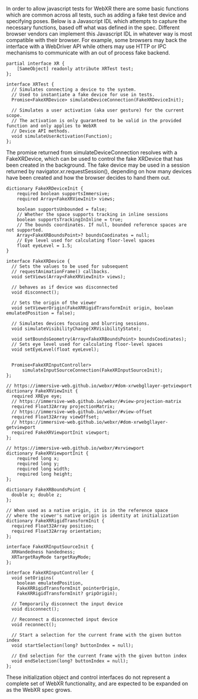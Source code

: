 In order to allow javascript tests for WebXR there are some basic functions which are common across all tests, 
such as adding a fake test device and specifying poses. Below is a Javascript IDL which attempts to capture 
the necessary functions, based off what was defined in the spec. Different browser vendors can implement this
Javascript IDL in whatever way is most compatible with their browser. For example, some browsers may back the
interface with a WebDriver API while others may use HTTP or IPC mechanisms to communicate with an out of process 
fake backend.

```WebIDL
partial interface XR {
    [SameObject] readonly attribute XRTest test;
};

interface XRTest {
  // Simulates connecting a device to the system.
  // Used to instantiate a fake device for use in tests.
  Promise<FakeXRDevice> simulateDeviceConnection(FakeXRDeviceInit);

  // Simulates a user activation (aka user gesture) for the current scope.
  // The activation is only guaranteed to be valid in the provided function and only applies to WebXR
  // Device API methods.
  void simulateUserActivation(Function);
};
```

The promise returned from simulateDeviceConnection resolves with a FakeXRDevice, which can be used 
to control the fake XRDevice that has been created in the background. The fake device may be used in a session returned by 
navigator.xr.requestSession(), depending on how many devices have been created and how the browser decides to hand 
them out.

```WebIDL
dictionary FakeXRDeviceInit {
    required boolean supportsImmersive;
    required Array<FakeXRViewInit> views;

    boolean supportsUnbounded = false;
    // Whether the space supports tracking in inline sessions
    boolean supportsTrackingInInline = true;
    // The bounds coordinates. If null, bounded reference spaces are not supported.
    Array<FakeXRBoundsPoint>? boundsCoodinates = null;
    // Eye level used for calculating floor-level spaces
    float eyeLevel = 1.5;
}

interface FakeXRDevice {
  // Sets the values to be used for subsequent
  // requestAnimationFrame() callbacks.
  void setViews(Array<FakeXRViewInit> views);

  // behaves as if device was disconnected
  void disconnect();

  // Sets the origin of the viewer
  void setViewerOrigin(FakeXRRigidTransformInit origin, boolean emulatedPosition = false);

  // Simulates devices focusing and blurring sessions.
  void simulateVisibilityChange(XRVisibilityState);

  void setBoundsGeometry(Array<FakeXRBoundsPoint> boundsCoodinates);
  // Sets eye level used for calculating floor-level spaces
  void setEyeLevel(float eyeLevel);

  
  Promise<FakeXRInputController>  
      simulateInputSourceConnection(FakeXRInputSourceInit);
};

// https://immersive-web.github.io/webxr/#dom-xrwebgllayer-getviewport
dictionary FakeXRViewInit {
  required XREye eye;
  // https://immersive-web.github.io/webxr/#view-projection-matrix
  required Float32Array projectionMatrix;
  // https://immersive-web.github.io/webxr/#view-offset
  required Float32Array viewOffset;
  // https://immersive-web.github.io/webxr/#dom-xrwebgllayer-getviewport
  required FakeXRViewportInit viewport;
};

// https://immersive-web.github.io/webxr/#xrviewport
dictionary FakeXRViewportInit {
    required long x;
    required long y;
    required long width;
    required long height;
};

dictionary FakeXRBoundsPoint {
  double x; double z;
};

// When used as a native origin, it is in the reference space
// where the viewer's native origin is identity at initialization
dictionary FakeXRRigidTransformInit {
  required Float32Array position;
  required Float32Array orientation;
};

interface FakeXRInputSourceInit {
  XRHandedness handedness;
  XRTargetRayMode targetRayMode;
};

interface FakeXRInputController {
  void setOrigins(
    boolean emulatedPosition, 
    FakeXRRigidTransformInit pointerOrigin, 
    FakeXRRigidTransformInit? gripOrigin);

  // Temporarily disconnect the input device
  void disconnect();

  // Reconnect a disconnected input device
  void reconnect();

  // Start a selection for the current frame with the given button index
  void startSelection(long? buttonIndex = null);

  // End selection for the current frame with the given button index
  void endSelection(long? buttonIndex = null);
};
```

These initialization object and control interfaces do not represent a complete set of WebXR functionality, 
and are expected to be expanded on as the WebXR spec grows.
